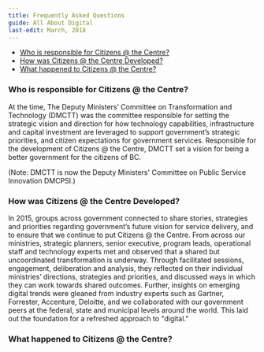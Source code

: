 ```yaml
---
title: Frequently Asked Questions
guide: All About Digital
last-edit: March, 2018
---
```


<!-- TOC -->

- [Who is responsible for Citizens @ the Centre?](#who-is-responsible-for-citizens--the-centre)
- [How was Citizens @ the Centre Developed?](#how-was-citizens--the-centre-developed)
- [What happened to Citizens @ the Centre?](#what-happened-to-citizens--the-centre)

<!-- /TOC -->

### Who is responsible for Citizens @ the Centre?

At the time, The Deputy Ministers’ Committee on Transformation and Technology (DMCTT) was the committee responsible for setting the strategic vision and direction for how technology capabilities, infrastructure and capital investment are leveraged to support government’s strategic priorities, and citizen expectations for government services. Responsible for the development of Citizens @ the Centre, DMCTT set a vision for being a better government for the citizens of BC.  

(Note: DMCTT is now the Deputy Ministers' Committee on Public Service Innovation DMCPSI.)

### How was Citizens @ the Centre Developed?

In 2015, groups across government connected to share stories, strategies and priorities regarding government’s future vision for service delivery, and to ensure that we continue to put Citizens @ the Centre. From across our ministries, strategic planners, senior executive, program leads, operational staff and technology experts met and observed that a shared but uncoordinated transformation is underway. Through facilitated sessions, engagement, deliberation and analysis, they reflected on their individual ministries’ directions, strategies and priorities, and discussed ways in which they can work towards shared outcomes. Further, insights on emerging digital trends were gleaned from industry experts such as Gartner, Forrester, Accenture, Deloitte, and we collaborated with our government peers at the federal, state and municipal levels around the world. This laid out the foundation for a refreshed approach to "digital."

### What happened to Citizens @ the Centre?

